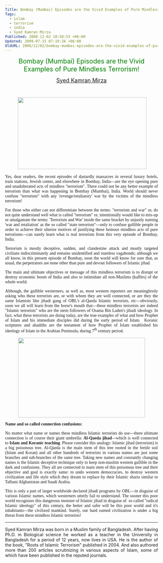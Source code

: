 ```yaml
---
Title: Bombay (Mumbai) Episodes are the Vivid Examples of Pure Mindless Terrorism!
Tags:
  - islam
  - terrorism
  - india
  - Syed Kamran Mirza
Published: 2008-12-02 10:58:53 +06:00
Updated: 2009-07-15 07:19:26 +06:00
OldURL: 2008/12/02/bombay-mumbai-episodes-are-the-vivid-examples-of-pure-mindless-terrorism/
---
```


<p align="center" class="MsoNormal"><font color="#008000"><span style="font-size: 16pt">Bombay (Mumbai) Episodes are the Vivid Examples of Pure Mindless Terrorism!</span></font></p>
<p align="center" class="MsoNormal"><font size="4"><a href="https://muktomona.com/Articles/skm/index.htm">Syed Kamran Mirza</a></font></p>
<p align="center" style="text-align: center" class="MsoNormal">&nbsp;</p>
<p align="center" class="MsoNormal"> <img width="424" src="https://graphics8.nytimes.com/images/2008/11/29/world/29mumbai_600a.JPG" height="236" /></p>
<p align="justify" class="MsoNormal"><font face="Verdana">Yes, dear readers, the recent episodes of dastardly massacres in several luxury hotels, train stations, Jewish center, and elsewhere in Bombay, India—are the eye opening pure and unadulterated acts of mindless "terrorism". There could not be any better example of terrorism than what was happening in Bombay (Mumbai), India. World should never confuse "terrorism" with any 'revenge/retaliatory' war by the victims of the mindless terrorism! </font></p>

<p align="justify" class="MsoNormal"><font face="Verdana">For those who either can not differentiate between the terms: "terrorism and war" or, do not quite understand well what is called "terrorism" or, intentionally would like to mix-up or amalgamate the terms: 'Terrorism and War' inside the same bracket by unjustly naming 'war and retaliation' as the so called "state terrorism"—only to confuse gullible people in order to achieve their ulterior motives of justifying these heinous mindless acts of pure terrorisms—can surely learn what is real terrorism from this very episode of Bombay, India. </font></p>

<p align="justify" class="MsoNormal"><font face="Verdana">Terrorism is mostly deceptive, sudden, and clandestine attack and mostly targeted civilians indiscriminately and remains unidentified and stateless vagabonds; although we all know, in this present episode of Bombay, soon the world will know for sure that, as usual, the perpetrators are none other than pure and devout followers of Islamic jihad. </font></p>

<p align="justify" class="MsoNormal"><font face="Verdana">The main and ultimate objectives or message of this mindless terrorism is to disrupt or destroy economic boom of India and also to intimidate all non-Muslims (kaffirs) of the whole world.</font></p>

<p align="justify" class="MsoNormal"><font face="Verdana">Although, the gullible westerners, as well as, most western reporters are meaninglessly asking who these terrorists are, or with whom they are well connected, or are they the same Islamists like jihadi gang of OBL's al-Qaeda Islamic terrorists, etc—obviously, soon we all will learn from the horse's mouth that—these mindless terrorists are indeed "Islamic terrorists" who are the stern followers of Osama Bin Laden's jihadi ideology. In fact, what these terrorists are doing today, are the true examples of what and how Prophet of Islam and his immediate disciples did during the early period of Islam.  Koranic scriptures and ahadiths are the testament of how Prophet of Islam established his ideology of Islam in the Arabian Peninsula, during 7<sup>th</sup> century period. </font></p>

<p align="center" class="MsoNormal"><img width="418" src="https://www.telegraph.co.uk/telegraph/multimedia/archive/01122/mumbai-suspect_1122077c.jpg" height="262" /></p>


<p align="justify" class="MsoNormal"><font face="Verdana"><strong>Name and so called connection confusions:</strong></font></p>
<p align="justify" class="MsoNormal"><font face="Verdana"></font></p>
<p align="justify" class="MsoNormal"><font face="Verdana">No matter what name or names these mindless Islamic terrorists do use—there ultimate connection is of course their giant umbrella: <strong>Al-Qaeda jihad</strong>—which is well connected to <strong>Islam and Koranic teaching</strong>. Please consider this analogy: Islamic jihad (terrorism) is a big poisonous tree. Al-Qaeda is the main stem of this tree rooted in the fertile soil (Islam and Koran) and all other hundreds of terrorists in various names are just some branches and sub-branches of the same tree. Taking new names and constantly changing names is the Islamic deceptive technique only to keep non-muslim western gullible in the dark and confusions. They all are connected to main stem of this poisonous tree and their objective and goal is exactly same: to undo western democracies, to destroy western civilization and life style which they dream to replace by their Islamic sharia similar to Talbani Afghanistan and Saudi Arabia. </font></p>

<p align="justify" class="MsoNormal"><font face="Verdana">This is only a part of larger worldwide declared jihadi programs by OBL—in disguise of various Islamic names, which westerners utterly fail to understand. The sooner this poor world recognizes this dangerous monster of Islamic jihad in disguise of  so called "radical Islamic ideology" of this century, the better and safer will be this poor world and it's inhabitants—the civilized mankind. Surely, our hard earned civilization is under a big threat from these mindless Islamic terrorists!</font></p>

<hr />
<p align="justify" class="MsoNormal">Syed Kamran Mirza was born in a Muslim family of Bangladesh. After having Ph.D. in Biological science he worked as a teacher in the University in Bangladesh for a period of 12 years, now lives in USA. He is the author of the book, "Roots of Islamic Terrorism" published in 2004. And also authored more than 200 articles scrutinizing in various aspects of Islam, some of which have been published in the reputed journals.</p>
